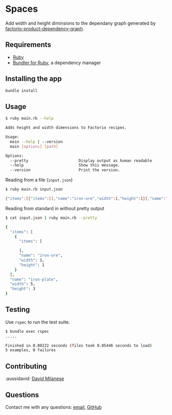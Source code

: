 # Spaces

Add width and height diminsions to the dependany graph generated by [factorio-product-dependency-graph](https://github.com/aussiDavid/factorio-product-dependency-graph).

## Requirements

* [Ruby](https://www.ruby-lang.org/en/documentation/installation/)
* [Bundler for Ruby](http://bundler.io/), a dependency manager

## Installing the app

```bash
bundle install
```

## Usage

```bash
$ ruby main.rb --help

Adds height and width dimensions to Factorio recipes.

Usage:
  main --help | --version
  main [options] [path]

Options:
  --pretty                      Display output as human readable
  --help                        Show this message.
  --version                     Print the version.
```

Reading from a file (`input.json`)

```bash
$ ruby main.rb input.json

{"items":[{"items":[],"name":"iron-ore","width":1,"height":1}],"name":"iron-plate","width":5,"height":3}
```

Reading from standard in without pretty output

```bash
$ cat input.json | ruby main.rb --pretty

{
  "items": [
    {
      "items": [

      ],
      "name": "iron-ore",
      "width": 1,
      "height": 1
    }
  ],
  "name": "iron-plate",
  "width": 5,
  "height": 3
}
```

## Testing

Use `rspec` to run the test suite.

```bash
$ bundle exec rspec
.....

Finished in 0.00222 seconds (files took 0.05446 seconds to load)
5 examples, 0 failures
```

## Contributing

:aussidavid: [David Milanese](https://github.com/aussidavid)

## Questions

Contact me with any questions: [email](mailto:milanese.david@gmail.com), [GitHub](https://github.com/aussidavid)